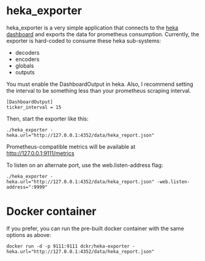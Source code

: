 # heka_exporter
heka_exporter is a very simple application that connects to the [heka dashboard](https://hekad.readthedocs.org/en/latest/config/outputs/dashboard.html) and exports the data
for prometheus consumption. Currently, the exporter is hard-coded to consume these heka sub-systems:
* decoders
* encoders
* globals
* outputs

You must enable the DashboardOutput in heka. Also, I recommend setting the interval to be something less
than your prometheus scraping interval.
```
[DashboardOutput]
ticker_interval = 15
```
Then, start the exporter like this:
```
./heka_exporter -heka.url="http://127.0.0.1:4352/data/heka_report.json"
```
Prometheus-compatible metrics will be available at http://127.0.0.1:9111/metrics

To listen on an alternate port, use the web.listen-address flag:
```
./heka_exporter -heka.url="http://127.0.0.1:4352/data/heka_report.json" -web.listen-address=":9999"
```

# Docker container #

If you prefer, you can run the pre-built docker container with the same options as above:
```
docker run -d -p 9111:9111 dckr/heka-exporter -heka.url="http://127.0.0.1:4352/data/heka_report.json"
```
